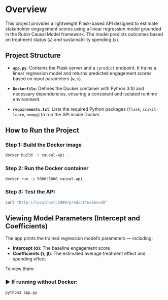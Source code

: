 # Overview
This project provides a lightweight Flask-based API designed to estimate stakeholder engagement scores using a linear regression model grounded in the Rubin Causal Model framework. The model predicts outcomes based on treatment status (`w`) and sustainability spending (`x`).
## Project Structure
- **`app.py`**: Contains the Flask server and a `/predict` endpoint. It trains a linear regression model and returns predicted engagement scores based on input parameters (`w`, `x`).

- **`Dockerfile`**: Defines the Docker container with Python 3.10 and necessary dependencies, ensuring a consistent and isolated runtime environment.

- **`requirements.txt`**: Lists the required Python packages (`flask`, `scikit-learn`, `numpy`) to run the API inside Docker.

## How to Run the Project

### Step 1: Build the Docker image
```bash
docker build -t causal-api .
```
### Step 2: Run the Docker container
```bash
docker run -p 5000:5000 causal-api
```
### Step 3: Test the API
```bash
curl "http://localhost:5000/predict?w=1&x=20"
```

## Viewing Model Parameters (Intercept and Coefficients)

The app prints the trained regression model’s parameters — including:

- **Intercept (α)**: The baseline engagement score
- **Coefficients (τ, β)**: The estimated average treatment effect and spending effect

To view them:

### ▶️ If running without Docker:

```bash
python3 app.py
